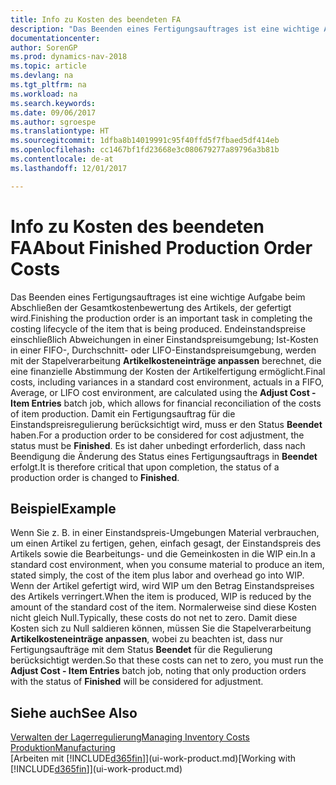 ```yaml
---
title: Info zu Kosten des beendeten FA
description: "Das Beenden eines Fertigungsauftrages ist eine wichtige Aufgabe beim Abschließen der Gesamtkostenbewertung des Artikels, der gefertigt wird. Endeinstandspreise (Abweichungen in einer Einstandspreisumgebung; Ist-Kosten in einer FIFO-, Durchschnitt- oder LIFO-Einstandspreisumgebung) werden mit der Stapelverarbeitung  **Kosten anpassen Lagerreg. fakt** berechnet."
documentationcenter: 
author: SorenGP
ms.prod: dynamics-nav-2018
ms.topic: article
ms.devlang: na
ms.tgt_pltfrm: na
ms.workload: na
ms.search.keywords: 
ms.date: 09/06/2017
ms.author: sgroespe
ms.translationtype: HT
ms.sourcegitcommit: 1dfba8b14019991c95f40ffd5f7fbaed5df414eb
ms.openlocfilehash: cc1467bf1fd23668e3c080679277a89796a3b81b
ms.contentlocale: de-at
ms.lasthandoff: 12/01/2017

---
```

# <a name="about-finished-production-order-costs"></a><span data-ttu-id="88fe4-104">Info zu Kosten des beendeten FA</span><span class="sxs-lookup"><span data-stu-id="88fe4-104">About Finished Production Order Costs</span></span>
<span data-ttu-id="88fe4-105">Das Beenden eines Fertigungsauftrages ist eine wichtige Aufgabe beim Abschließen der Gesamtkostenbewertung des Artikels, der gefertigt wird.</span><span class="sxs-lookup"><span data-stu-id="88fe4-105">Finishing the production order is an important task in completing the costing lifecycle of the item that is being produced.</span></span> <span data-ttu-id="88fe4-106">Endeinstandspreise einschließlich Abweichungen in einer Einstandspreisumgebung; Ist-Kosten in einer FIFO-, Durchschnitt- oder LIFO-Einstandspreisumgebung, werden mit der Stapelverarbeitung **Artikelkosteneinträge anpassen** berechnet, die eine finanzielle Abstimmung der Kosten der Artikelfertigung ermöglicht.</span><span class="sxs-lookup"><span data-stu-id="88fe4-106">Final costs, including variances in a standard cost environment, actuals in a FIFO, Average, or LIFO cost environment, are calculated using the **Adjust Cost - Item Entries** batch job, which allows for financial reconciliation of the costs of item production.</span></span> <span data-ttu-id="88fe4-107">Damit ein Fertigungsauftrag für die Einstandspreisregulierung berücksichtigt wird, muss er den Status **Beendet** haben.</span><span class="sxs-lookup"><span data-stu-id="88fe4-107">For a production order to be considered for cost adjustment, the status must be **Finished**.</span></span> <span data-ttu-id="88fe4-108">Es ist daher unbedingt erforderlich, dass nach Beendigung die Änderung des Status eines Fertigungsauftrags in **Beendet** erfolgt.</span><span class="sxs-lookup"><span data-stu-id="88fe4-108">It is therefore critical that upon completion, the status of a production order is changed to **Finished**.</span></span>  

## <a name="example"></a><span data-ttu-id="88fe4-109">Beispiel</span><span class="sxs-lookup"><span data-stu-id="88fe4-109">Example</span></span>  
 <span data-ttu-id="88fe4-110">Wenn Sie z. B. in einer Einstandspreis-Umgebungen Material verbrauchen, um einen Artikel zu fertigen, gehen, einfach gesagt, der Einstandspreis des Artikels sowie die Bearbeitungs- und die Gemeinkosten in die WIP ein.</span><span class="sxs-lookup"><span data-stu-id="88fe4-110">In a standard cost environment, when you consume material to produce an item, stated simply, the cost of the item plus labor and overhead go into WIP.</span></span> <span data-ttu-id="88fe4-111">Wenn der Artikel gefertigt wird, wird WIP um den Betrag Einstandspreises des Artikels verringert.</span><span class="sxs-lookup"><span data-stu-id="88fe4-111">When the item is produced, WIP is reduced by the amount of the standard cost of the item.</span></span> <span data-ttu-id="88fe4-112">Normalerweise sind diese Kosten nicht gleich Null.</span><span class="sxs-lookup"><span data-stu-id="88fe4-112">Typically, these costs do not net to zero.</span></span> <span data-ttu-id="88fe4-113">Damit diese Kosten sich zu Null saldieren können, müssen Sie die Stapelverarbeitung **Artikelkosteneinträge anpassen**, wobei zu beachten ist, dass nur Fertigungsaufträge mit dem Status **Beendet** für die Regulierung berücksichtigt werden.</span><span class="sxs-lookup"><span data-stu-id="88fe4-113">So that these costs can net to zero, you must run the **Adjust Cost - Item Entries** batch job, noting that only production orders with the status of **Finished** will be considered for adjustment.</span></span>  

## <a name="see-also"></a><span data-ttu-id="88fe4-114">Siehe auch</span><span class="sxs-lookup"><span data-stu-id="88fe4-114">See Also</span></span>  
[<span data-ttu-id="88fe4-115">Verwalten der Lagerregulierung</span><span class="sxs-lookup"><span data-stu-id="88fe4-115">Managing Inventory Costs</span></span>](finance-manage-inventory-costs.md)  
[<span data-ttu-id="88fe4-116">Produktion</span><span class="sxs-lookup"><span data-stu-id="88fe4-116">Manufacturing</span></span>](production-manage-manufacturing.md)  
<span data-ttu-id="88fe4-117">[Arbeiten mit [!INCLUDE[d365fin](includes/d365fin_md.md)]](ui-work-product.md)</span><span class="sxs-lookup"><span data-stu-id="88fe4-117">[Working with [!INCLUDE[d365fin](includes/d365fin_md.md)]](ui-work-product.md)</span></span>

